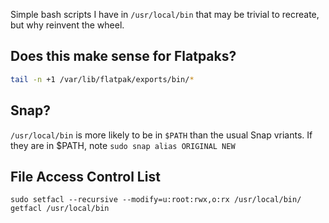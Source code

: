 <!-- @format -->

Simple bash scripts I have in `/usr/local/bin` that may be trivial to
recreate, but why reinvent the wheel.

## Does this make sense for Flatpaks?

```bash
tail -n +1 /var/lib/flatpak/exports/bin/*
```

## Snap?

`/usr/local/bin` is more likely to be in `$PATH` than the usual Snap vriants.
If they are in $PATH, note `sudo snap alias ORIGINAL NEW`

## File Access Control List

```
sudo setfacl --recursive --modify=u:root:rwx,o:rx /usr/local/bin/
getfacl /usr/local/bin
```
